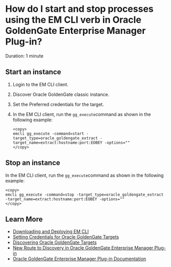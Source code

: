 # How do I start and stop processes using the EM CLI verb in Oracle GoldenGate Enterprise Manager Plug-in?
Duration: 1 minute

## Start an instance
1. Login to the EM CLI client.
2. Discover Oracle GoldenGate classic instance.
3. Set the Preferred credentials for the target.
4. In the EM CLI client, run the `gg_execute`command as shown in the following example:

    ```
    <copy>
    emcli gg_execute -command=start -target_type=oracle_goldengate_extract -target_name=extract:hostname:port:EOBEY -options=""
    </copy>
    ```   
## Stop an instance

In the EM CLI client, run the `gg_execute`command as shown in the following example:
  ```
  <copy>
  emcli gg_execute -command=stop -target_type=oracle_goldengate_extract -target_name=extract:hostname:port:EOBEY -options=""
  </copy>
  ```   


## Learn More

* [Downloading and Deploying EM CLI ](https://docs.oracle.com/en/enterprise-manager/cloud-control/enterprise-manager-cloud-control/13.4/emcli/downloading-and-deploying-em-cli.html#GUID-5DD77C55-387D-43C3-9DC2-2245569A6AFF)
* [Setting Credentials for Oracle GoldenGate Targets](https://docs.oracle.com/en/middleware/goldengate/emplugin/13.5.1/empug/setting-credentials-oracle-goldengate-targets.html#GUID-190A37BE-4600-40D1-9F2E-4D587F1E0D4C)
* [Discovering Oracle GoldenGate Targets](https://docs.oracle.com/en/middleware/goldengate/emplugin/13.5.1/empug/discover1.html#GUID-515B14FC-6ABE-478A-AAB6-AD29CCDC4253)
* [New Route to Discovery in Oracle GoldenGate Enterprise Manager Plug-in](https://blogs.oracle.com/dataintegration/post/new-route-to-discovery-in-oracle-goldengate-enterprise-manager-plug-in-134200)
* [Oracle GoldenGate Enterprise Manager Plug-in Documentation](https://docs.oracle.com/en/middleware/goldengate/emplugin/index.html)
